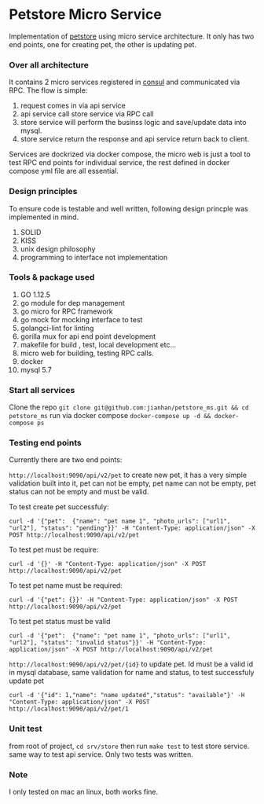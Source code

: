 # Petstore Micro Service
Implementation of [petstore](https://petstore.swagger.io/) using micro service architecture. It only has two end points, one for creating pet, the other is updating pet.

### Over all architecture
It contains 2 micro services registered in [consul](https://www.consul.io/) and communicated via RPC.
The flow is simple:
1. request comes in via api service
2. api service call store service via RPC call
3. store service will perform the businss logic and save/update data into mysql.
4. store service return the response and api service return back to client.

Services are dockrized via docker compose, the micro web is just a tool to test RPC end points for individual service, the rest defined in docker compose yml file are all essential. 

### Design principles
To ensure code is testable and well written, following design princple was implemented in mind.
1. SOLID
2. KISS
3. unix design philosophy
4. programming to interface not implementation 

### Tools & package used
1. GO 1.12.5
2. go module for dep management
3. go micro for RPC framework
4. go mock for mocking interface to test
5. golangci-lint for linting
6. gorilla mux for api end point development
7. makefile for build , test, local development etc...
8. micro web for building, testing RPC calls.
9. docker
10. mysql 5.7

### Start all services
Clone the repo
`git clone git@github.com:jianhan/petstore_ms.git && cd petstore_ms` 
run via docker compose
`docker-compose up -d && docker-compose ps`

### Testing end points
Currently there are two end points:

`http://localhost:9090/api/v2/pet` to create new pet, it has a very simple validation built into it,
pet can not be empty, pet name can not be empty, pet status can not be empty and must be valid.

To test create pet successfuly:
```
curl -d '{"pet":  {"name": "pet name 1", "photo_urls": ["url1", "url2"], "status": "pending"}}' -H "Content-Type: application/json" -X POST http://localhost:9090/api/v2/pet
```

To test pet must be require:
```
curl -d '{}' -H "Content-Type: application/json" -X POST http://localhost:9090/api/v2/pet
```

To test pet name must be required:
```
curl -d '{"pet": {}}' -H "Content-Type: application/json" -X POST http://localhost:9090/api/v2/pet
```

To test pet status must be valid
```
curl -d '{"pet":  {"name": "pet name 1", "photo_urls": ["url1", "url2"], "status": "invalid status"}}' -H "Content-Type: application/json" -X POST http://localhost:9090/api/v2/pet
```

`http://localhost:9090/api/v2/pet/{id}` to update pet. Id must be a valid id in mysql database, same validation for name and status, to test successfuly update pet 
```
curl -d '{"id": 1,"name": "name updated","status": "available"}' -H "Content-Type: application/json" -X POST http://localhost:9090/api/v2/pet/1
```

### Unit test
from root of project, `cd srv/store` then run `make test` to test store service.
same way to test api service. Only two tests was written.

### Note
I only tested on mac an linux, both works fine.